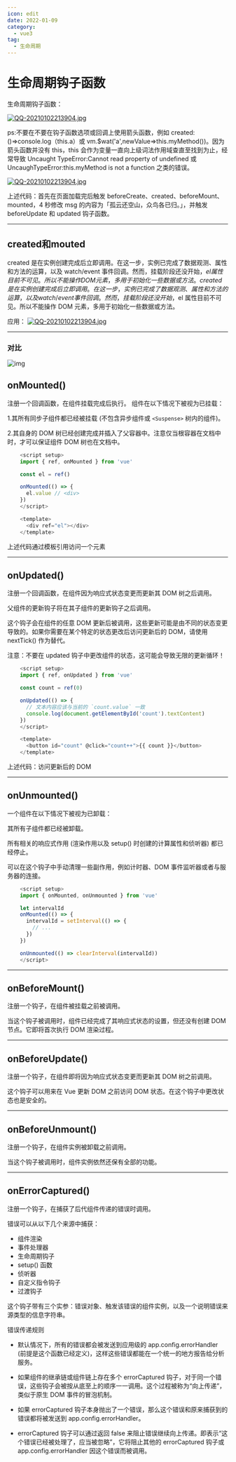 ```yaml
---
icon: edit
date: 2022-01-09
category:
  - vue3
tag:
  - 生命周期
---
```

# 生命周期钩子函数
生命周期钩子函数：

[![QQ-20210102213904.jpg](https://i.postimg.cc/J43zFhFL/QQ-20210102213904.jpg)](https://postimg.cc/svXzQ3y6)

ps:不要在不要在钩子函数选项或回调上使用箭头函数，例如 created:()=>console.log（this.a）或 vm.$wat('a',newValue=>this.myMethod())。因为箭头函数并没有 this，this 会作为变量一直向上级词法作用域查直至找到为止，经常导致 Uncaught TypeError:Cannot read property of undefined 或 UncaughTypeError:this.myMethod is not a function 之类的错误。

[![QQ-20210102213904.jpg](https://i.postimg.cc/MH7QZJWf/QQ-20210102213904.jpg)](https://postimg.cc/sG2XK8G3)

上述代码：首先在页面加载完后触发 beforeCreate、created、beforeMount、mounted，4 秒修改 msg 的内容为「孤云还空山，众鸟各已归。」，并触发 beforeUpdate 和 updated 钩子函数。
***
## created和mouted
created 是在实例创建完成后立即调用。在这一步，实例已完成了数据观测、属性和方法的运算，以及 watch/event 事件回调。然而，挂载阶段还没开始，$el 属性目前不可见。所以不能操作 DOM 元素，多用于初始化一些数据或方法。
created 是在实例创建完成后立即调用。在这一步，实例已完成了数据观测、属性和方法的运算，以及 watch/event 事件回调。然而，挂载阶段还没开始，$el 属性目前不可见。所以不能操作 DOM 元素，多用于初始化一些数据或方法。

应用：
[![QQ-20210102213904.jpg](https://i.postimg.cc/yN64vmJM/QQ-20210102213904.jpg)](https://postimg.cc/cvzbJ8Bh)
***
### 对比
![img](https://pic4.zhimg.com/80/v2-ba078d5d86e210c5492071b926c989c7_1440w.webp)
## onMounted()
注册一个回调函数，在组件挂载完成后执行。
组件在以下情况下被视为已挂载：

1.其所有同步子组件都已经被挂载 (不包含异步组件或 `<Suspense>` 树内的组件)。

2.其自身的 DOM 树已经创建完成并插入了父容器中。注意仅当根容器在文档中时，才可以保证组件 DOM 树也在文档中。
```javascript
    <script setup>
    import { ref, onMounted } from 'vue'    

    const el = ref()    

    onMounted(() => {
      el.value // <div>
    })
    </script>    

    <template>
      <div ref="el"></div>
    </template>
```
上述代码通过模板引用访问一个元素
***
## onUpdated()
注册一个回调函数，在组件因为响应式状态变更而更新其 DOM 树之后调用。

父组件的更新钩子将在其子组件的更新钩子之后调用。

这个钩子会在组件的任意 DOM 更新后被调用，这些更新可能是由不同的状态变更导致的。如果你需要在某个特定的状态更改后访问更新后的 DOM，请使用 nextTick() 作为替代。

注意：不要在 updated 钩子中更改组件的状态，这可能会导致无限的更新循环！
```javascript
    <script setup>
    import { ref, onUpdated } from 'vue'    

    const count = ref(0)    

    onUpdated(() => {
      // 文本内容应该与当前的 `count.value` 一致
      console.log(document.getElementById('count').textContent)
    })
    </script>    

    <template>
      <button id="count" @click="count++">{{ count }}</button>
    </template>    
```
上述代码：访问更新后的 DOM
***
## onUnmounted()
一个组件在以下情况下被视为已卸载：

其所有子组件都已经被卸载。

所有相关的响应式作用 (渲染作用以及 setup() 时创建的计算属性和侦听器) 都已经停止。

可以在这个钩子中手动清理一些副作用，例如计时器、DOM 事件监听器或者与服务器的连接。
```javascript
    <script setup>
    import { onMounted, onUnmounted } from 'vue'    

    let intervalId
    onMounted(() => {
      intervalId = setInterval(() => {
        // ...
      })
    })    

    onUnmounted(() => clearInterval(intervalId))
    </script>
```
***
## onBeforeMount()
注册一个钩子，在组件被挂载之前被调用。

当这个钩子被调用时，组件已经完成了其响应式状态的设置，但还没有创建 DOM 节点。它即将首次执行 DOM 渲染过程。
***
## onBeforeUpdate()
注册一个钩子，在组件即将因为响应式状态变更而更新其 DOM 树之前调用。

这个钩子可以用来在 Vue 更新 DOM 之前访问 DOM 状态。在这个钩子中更改状态也是安全的。
***
## onBeforeUnmount()
注册一个钩子，在组件实例被卸载之前调用。

当这个钩子被调用时，组件实例依然还保有全部的功能。
***
## onErrorCaptured()
注册一个钩子，在捕获了后代组件传递的错误时调用。

错误可以从以下几个来源中捕获：

* 组件渲染
* 事件处理器
* 生命周期钩子
* setup() 函数
* 侦听器
* 自定义指令钩子
* 过渡钩子

这个钩子带有三个实参：错误对象、触发该错误的组件实例，以及一个说明错误来源类型的信息字符串。

错误传递规则
* 默认情况下，所有的错误都会被发送到应用级的 app.config.errorHandler (前提是这个函数已经定义)，这样这些错误都能在一个统一的地方报告给分析服务。

* 如果组件的继承链或组件链上存在多个 errorCaptured 钩子，对于同一个错误，这些钩子会被按从底至上的顺序一一调用。这个过程被称为“向上传递”，类似于原生 DOM 事件的冒泡机制。

* 如果 errorCaptured 钩子本身抛出了一个错误，那么这个错误和原来捕获到的错误都将被发送到 app.config.errorHandler。

* errorCaptured 钩子可以通过返回 false 来阻止错误继续向上传递。即表示“这个错误已经被处理了，应当被忽略”，它将阻止其他的 errorCaptured 钩子或 app.config.errorHandler 因这个错误而被调用。
